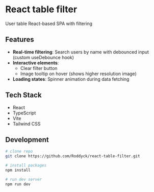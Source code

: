 # React table filter

User table React-based SPA with filtering

## Features
* **Real-time filtering**: Search users by name with debounced input (custom
useDebounce hook)
* **Interactive elements**:
    * Clear filter button
    * Image tooltip on hover (shows higher resolution image)
* **Loading states**: Spinner animation during data fetching

## Tech Stack
* React
* TypeScript
* Vite
* Tailwind CSS

## Development
```bash
# clone repo
git clone https://github.com/Roddyck/react-table-filter.git

# install packages
npm install

# run dev server
npm run dev
```
